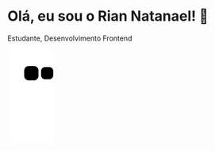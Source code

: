 # Olá, eu sou o Rian Natanael! 👋

Estudante, Desenvolvimento Frontend

![Snake animation](https://github.com/rianzito/rianzito/blob/output/github-contribution-grid-snake.svg)
